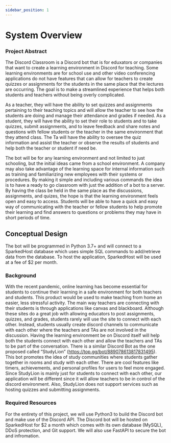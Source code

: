 ```yaml
---
sidebar_position: 1
---
```


# System Overview
### Project Abstract<br/>	
The Discord Classroom is a Discord bot that is for eduxators or companies that want to create a learning environment in Discord for teaching. Some learning environments are for school use and other video conferencing applications do not have features that can allow for teachers to create quizzes or assignments for the students in the same place that the lectures are occurring. The goal is to make a streamlined experience that helps both students and teachers without being overly complicated. 

As a teacher, they will have the ability to set quizzes and assignments pertaining to their teaching topics and will allow the teacher to see how the students are doing and manage their attendance and grades if needed. As a student, they will have the ability to set their role to students and to take quizzes, submit assignments, and to leave feedback and share notes and questions with fellow students or the teacher in the same environment that they attend class. The Ta will have the ability to oversee the quiz information and assist the teacher or observe the results of students and help both the teacher or student if need be.

The bot will be for any learning environment and not limited to just schooling, but the initial ideas came from a school environment. A company may also take advantage of the learning space for internal information such as training and familiarizing new employees with their systems or procedures. By making it simple and including various commands the idea is to have a ready to go classroom with just the addition of a bot to a server. By having the class be held in the same place as the discussions, assignments, and quizes, the hope is that the learning environment feels open and easy to access. Students will be able to have a quick and easy way of communicating with the teacher or fellow students to help promote their learning and find answers to questions or problems they may have in short periods of time.


## Conceptual Design
The bot will be programmed in Python 3.7+ and will connect to a SparkedHost database which uses simple SQL commands to add/retrieve data from the database. To host the application, SparkedHost will be used at a fee of $2 per month.

### Background<br/>
With the recent pandemic, online learning has become essential for students to continue their learning in a safe environment for both teachers and students. This product would be used to make teaching from home an easier, less stressful activity. The main way teachers are connecting with their students is through applications like canvas and blackboard. Although these sites do a great job with allowing educators to post assignments, quizzes, and grades, students rarely will use the site to connect with each other. Instead, students usually create discord channels to communicate with each other where the teachers and TAs are not involved in the discussion. Having the learning environment be on Discord itself will help both the students connect with each other and allow the teachers and TAs to be part of the conversation.
There is a similar Discord Bot as the one proposed called “StudyLion” (https://top.gg/bot/889078613817831495). This bot promotes the idea of study communities where students gather together in rooms and study with each other. There are cool features like timers, achievements, and personal profiles for users to feel more engaged. Since StudyLion is mainly just for students to connect with each other, our application will be different since it will allow teachers to be in control of the discord environment. Also, StudyLion does not support services such as hosting quizzes and submitting assignments.

### Required Resources<br/>
For the entirety of this project, we will use Python3 to build the Discord bot and make use of the Discord API. The Discord bot will be hosted on SparkedHost for $2 a month which comes with its own database (MySQL), DDoS protection, and Git support. We will also use FastAPI to secure the bot and infromation.
